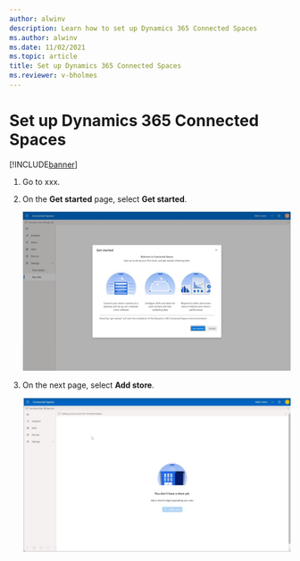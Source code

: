 ```yaml
---
author: alwinv
description: Learn how to set up Dynamics 365 Connected Spaces
ms.author: alwinv
ms.date: 11/02/2021
ms.topic: article
title: Set up Dynamics 365 Connected Spaces
ms.reviewer: v-bholmes
---
```


# Set up Dynamics 365 Connected Spaces

[!INCLUDE[banner](includes/banner.md)]

1. Go to xxx.

2. On the **Get started** page, select **Get started**.

   ![Screenshot of Get started page.](media/setup-get-started.jpg "Screenshot of Get started page")

3. On the next page, select **Add store**.

   ![Screenshot of Get started page.](media/setup-add-store.jpg "Screenshot of Get started page")
